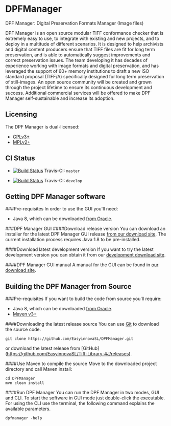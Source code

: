 DPFManager
==========

DPF Manager: Digital Preservation Formats Manager (Image files)

DPF Manager is an open source modular TIFF conformance checker that is extremely easy to use, to integrate with existing and new projects, and to deploy in a multitude of different scenarios. It is designed to help archivists and digital content producers ensure that TIFF files are fit for long term preservation, and is able to automatically suggest improvements and correct preservation issues. The team developing it has decades of experience working with image formats and digital preservation, and has leveraged the support of 60+ memory institutions to draft a new ISO standard proposal (TIFF/A) specifically designed for long term preservation of still-images. An open source community will be created and grown through the project lifetime to ensure its continuous development and success. Additional commercial services will be offered to make DPF Manager self-sustainable and increase its adoption.

Licensing
---------
The DPF Manager is dual-licensed:

 - [GPLv3+](LICENSE.GPL "GNU General Public License, version 3")
 - [MPLv2+](LICENSE.MPL "Mozilla Public License, version 2.0")

CI Status
---------
- [![Build Status](https://travis-ci.org/EasyinnovaSL/DPFManager.svg?branch=master)](https://travis-ci.org/EasyinnovaSL/DPFManager "DPFManager Travis-CI master branch build") Travis-CI: `master`

- [![Build Status](https://travis-ci.org/EasyinnovaSL/DPFManager.svg?branch=develop)](https://travis-ci.org/EasyinnovaSL/DPFManager "DPFManager Travis-CI develop build") Travis-CI: `develop`

Getting DPF Manager software
------------------------
###Pre-requisites
In order to use the GUI you'll need:

 * Java 8, which can be downloaded [from Oracle](http://www.oracle.com/technetwork/java/javase/downloads/index.html).

###DPF Manager GUI
####Download release version
You can download an installer for the latest DPF Manager GUI release [from our download site](http://dpfmanager.org/#download). The current installation process requires Java 1.8 to be pre-installed.

####Download latest development version
If you want to try the latest development version you can obtain it from our [development download site](http://dpfmanager.org/community.html).

####DPF Manager GUI manual
A manual for the GUI can be found in [our download site](http://dpfmanager.org/Downloads/User%20Manual.pdf).

Building the DPF Manager from Source
----------------------------------------
###Pre-requisites
If you want to build the code from source you'll require:

 * Java 8, which can be downloaded [from Oracle](http://www.oracle.com/technetwork/java/javase/downloads/index.html).
 * [Maven v3+](https://maven.apache.org/)

####Downloading the latest release source
You can use [Git](https://git-scm.com/) to download the source code.
```
git clone https://github.com/EasyinnovaSL/DPFManager.git
```
or download the latest release from [GitHub] (https://github.com/EasyinnovaSL/Tiff-Library-4J/releases).

####Use Maven to compile the source
Move to the downloaded project directory and call Maven install:

    cd DPFManager
    mvn clean install

####Run DPF Manager
You can run the DPF Manager in two modes, GUI and CLI. To start the software in GUI mode just double-click the executable. For using the CLI use the terminal, the following command explains the available parameters.

    dpfmanager -help

